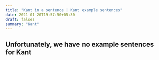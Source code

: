 ```yaml
---
title: "Kant in a sentence | Kant example sentences"
date: 2021-01-20T19:57:50+05:30
draft: falses
summary: "Kant"
---
```

## Unfortunately, we have no example sentences for Kant                 
